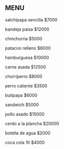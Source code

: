 ## MENU

salchipapa sencilla $7000

bandeja paisa $12000

chinchurria $5000

patacon relleno $6000

hamburguesa $10000

carne asada $12500

chorriperro $8000

perro caliente $3500

butipapa $6000

sandwich $5000

pollo asado $15000

cerdo a la plancha $20000

botella de agua $2000

coca cola 1lt $4000